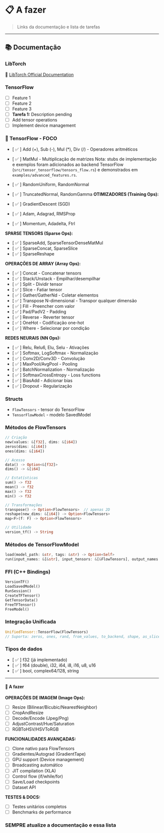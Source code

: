 # 📋 A fazer

> Links da documentação e lista de tarefas

---

## 📚 Documentação

### LibTorch

🔗 [LibTorch Official Documentation](https://pytorch.org/cppdocs/)

### TensorFlow

- [ ] Feature 1
- [ ] Feature 2
- [ ] Feature 3
- [ ] **Tarefa 1:** Description pending
- [ ] Add tensor operations
- [ ] Implement device management

### 🌊 TensorFlow - FOCO


- [ ✅ ] Add (+), Sub (-), Mul (*), Div (/) - Operadores aritméticos
- [ ✅ ] MatMul - Multiplicação de matrizes
Nota: stubs de implementação e exemplos foram adicionados ao backend TensorFlow (`src/tensor_tensorflow/tensors_flow.rs`) e demonstrados em `examples/advanced_features.rs`.
- [ ✅ ] RandomUniform, RandomNormal
- [ ✅ ] TruncatedNormal, RandomGamma
**OTIMIZADORES (Training Ops):**

- [ ✅ ] GradientDescent (SGD)
- [ ✅ ] Adam, Adagrad, RMSProp
- [ ✅ ] Momentum, Adadelta, Ftrl

**SPARSE TENSORS (Sparse Ops):**

- [ ✅ ] SparseAdd, SparseTensorDenseMatMul
- [ ✅ ] SparseConcat, SparseSlice
- [ ✅ ] SparseReshape

**OPERAÇÕES DE ARRAY (Array Ops):**

- [ ✅ ] Concat - Concatenar tensors
- [ ✅ ] Stack/Unstack - Empilhar/desempilhar
- [ ✅ ] Split - Dividir tensor
- [ ✅ ] Slice - Fatiar tensor
- [ ✅ ] Gather/GatherNd - Coletar elementos
- [ ✅ ] Transpose N-dimensional - Transpor qualquer dimensão
- [ ✅ ] Fill - Preencher com valor
- [ ✅ ] Pad/PadV2 - Padding
- [ ✅ ] Reverse - Reverter tensor
- [ ✅ ] OneHot - Codificação one-hot
- [ ✅ ] Where - Selecionar por condição

**REDES NEURAIS (NN Ops):**

- [ ✅ ] Relu, Relu6, Elu, Selu - Ativações
- [ ✅ ] Softmax, LogSoftmax - Normalização
- [ ✅ ] Conv2D/Conv3D - Convolução
- [ ✅ ] MaxPool/AvgPool - Pooling
- [ ✅ ] BatchNormalization - Normalização
- [ ✅ ] SoftmaxCrossEntropy - Loss functions
- [ ✅ ] BiasAdd - Adicionar bias
- [ ✅ ] Dropout - Regularização

### **Structs**

- `FlowTensors` - tensor do TensorFlow
- `TensorFlowModel` - modelo SavedModel

### **Métodos de FlowTensors**

```rust
// Criação
new(values: &[f32], dims: &[i64])
zeros(dims: &[i64])
ones(dims: &[i64])

// Acesso
data() -> Option<&[f32]>
dims() -> &[i64]

// Estatísticas
sum() -> f32
mean() -> f32
max() -> f32
min() -> f32

// Transformações
transpose() -> Option<FlowTensors>  // apenas 2D
reshape(new_dims: &[i64]) -> Option<FlowTensors>
map<F>(f: F) -> Option<FlowTensors>

// Utilidade
version_tf() -> String
```

### **Métodos de TensorFlowModel**

```rust
load(model_path: &str, tags: &str) -> Option<Self>
run(input_names: &[&str], input_tensors: &[&FlowTensors], output_names: &[&str]) -> Option<Vec<FlowTensors>>
```

### **FFI (C++ Bindings)**

```rust
VersionTF()
LoadSavedModel()
RunSession()
CreateTFTensor()
GetTensorData()
FreeTFTensor()
FreeModel()
```

### **Integração Unificada**

```rust
UnifiedTensor::TensorFlow(FlowTensors)
// Suporta: zeros, ones, rand, from_values, to_backend, shape, as_slice, print
```

### **Tipos de dados**

- [ ✅ ] f32 (já implementado)
- [ ✅ ] f64 (double), i32, i64, i8, i16, u8, u16
- [ ✅ ] bool, complex64/128, string

---

#### 🚀 A fazer

**OPERAÇÕES DE IMAGEM (Image Ops):**

- [ ] Resize (Bilinear/Bicubic/NearestNeighbor)
- [ ] CropAndResize
- [ ] Decode/Encode (Jpeg/Png)
- [ ] AdjustContrast/Hue/Saturation
- [ ] RGBToHSV/HSVToRGB

**FUNCIONALIDADES AVANÇADAS:**

- [ ] Clone nativo para FlowTensors
- [ ] Gradientes/Autograd (GradientTape)
- [ ] GPU support (Device management)
- [ ] Broadcasting automático
- [ ] JIT compilation (XLA)
- [ ] Control flow (if/while/for)
- [ ] Save/Load checkpoints
- [ ] Dataset API

**TESTES & DOCS:**

- [ ] Testes unitários completos
- [ ] Benchmarks de performance

### **SEMPRE** atualize a documentação e essa lista
